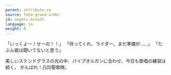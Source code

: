 ```yaml
---
parent: attribute.ce
source: fate-grand-order
id: angels-breath
language: ja
weight: 0
---
```


「いっくよー！せーの！！」
「待ってくれ、ライダー。まだ準備が……」
「たぶん彼は聞いてないと思う」

美しいステンドグラスの光の中、パイプオルガンに合わせ、今日も歌唱の練習は続く。
がんばれ！凸凹聖歌隊。

